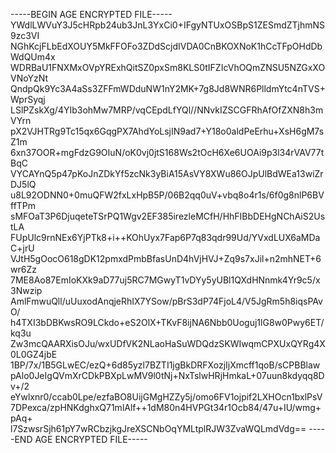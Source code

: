 -----BEGIN AGE ENCRYPTED FILE-----
YWdlLWVuY3J5cHRpb24ub3JnL3YxCi0+IFgyNTUxOSBpS1ZESmdZTjhmNS9zc3VI
NGhKcjFLbEdXOUY5MkFFOFo3ZDdScjdIVDA0CnBKOXNoK1hCcTFpOHdDbWdQUm4x
WDRBaU1FNXMxOVpYRExhQitSZ0pxSm8KLS0tIFZIcVhOQmZNSU5NZGxXOVNoYzNt
QndpQk9Yc3A4aSs3ZFFmWDduNW1nY2MK+7g8Jd8WNR6PlldmYtc4nTVS+WprSyqj
LSlPZskXg/4YIb3ohMw7MRP/vqCEpdLfYQl//NNvkIZSCGFRhAfOfZXN8h3mVYrn
pX2VJHTRg9Tc15qx6GqgPX7AhdYoLsjIN9ad7+Y18o0aldPeErhu+XsH6gM7sZ1m
6xn37OOR+mgFdzG9OIuN/oK0vj0jtS168Ws2tOcH6Xe6UOAi9p3l34rVAV77tBqC
VYCAYnQ5p47pKoJnZDkYf5zcNk3yBiA15AsVY8XWu86OJpUlBdWEa13wiZrDJ5lQ
u8L92ODNN0+0muQFW2fxLxHpB5P/06B2qq0uV+vbq8o4r1s/6f0g8nlP6BVffTPm
sMFOaT3P6DjuqeteTSrPQ1Wgv2EF385irezleMCfH/HhFIBbDEHgNChAiS2UstLA
FUpUlc9rnNEx6YjPTk8+i++KOhUyx7Fap6P7q83qdr99Ud/YVxdLUX6aMDaC+jrU
VJtH5gOocO618gDK12pmxdPmbBfasUnD4hVjHVJ+Zq9s7xJil+n2mhNET+6wr6Zz
7ME8Ao87EmIoKXk9aD77uj5RC7MGwyT1vDYy5yUBl1QXdHNnmk4Yr9c5/x3Nwzip
AmlFmwuQll/uUuxodAnqjeRhIX7YSow/pBrS3dP74FjoL4/V5JgRm5h8iqsPAvO/
h4TXI3bDBKwsRO9LCkdo+eS2OlX+TKvF8ijNA6Nbb0Uoguj1lG8w0Pwy6ET/kq3u
Zw3mcQAARXisOJu/wxUDfVK2NLaoHaSuWDQdzSKWIwqmCPXUxQYRg4X0L0GZ4jbE
1BP/7x/1B5GLwEC/ezQ+6d85yzl7BZTI1jgBkDRFXozjIjXmcff1qoB/sCPBBlaw
pAlo0JeIgQVmXrCDkPBXpLwMV9l0tNj+NxTslwHRjHmkaL+07uun8kdyqq8Dv+/2
eYwlxnr0/ccab0Lpe/ezfaBO8UijGMgHZZy5j/omo6FV1ojpif2LXHOcn1bxlPsV
7DPexca/zpHNKdghxQ71mlAlf++1dM80n4HVPGt34r1Ocb84/47u+IU/wmg+pAq+
l7SzwsrSjh61pY7wRCbzjkgJreXSCNbOqYMLtplRJW3ZvaWQLmdVdg==
-----END AGE ENCRYPTED FILE-----
